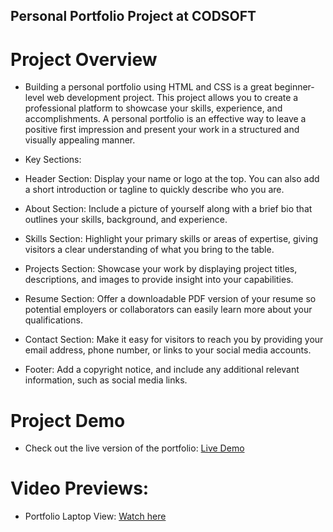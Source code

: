 ## Personal Portfolio Project at CODSOFT

# Project Overview
  - Building a personal portfolio using HTML and CSS is a great beginner-level web development project. This project allows you to create a professional platform to showcase your skills, experience, and accomplishments. A personal portfolio is an effective way to leave a positive first impression and present your work in a structured and visually appealing manner.

  - Key Sections:
  - Header Section: Display your name or logo at the top. You can also add a short introduction or tagline to quickly describe who you are.
  - About Section: Include a picture of yourself along with a brief bio that outlines your skills, background, and experience.
  - Skills Section: Highlight your primary skills or areas of expertise, giving visitors a clear understanding of what you bring to the table.
  - Projects Section: Showcase your work by displaying project titles, descriptions, and images to provide insight into your capabilities.
  - Resume Section: Offer a downloadable PDF version of your resume so potential employers or collaborators can easily learn more about your qualifications.
  - Contact Section: Make it easy for visitors to reach you by providing your email address, phone number, or links to your social media accounts.
  - Footer: Add a copyright notice, and include any additional relevant information, such as social media links.

# Project Demo
  - Check out the live version of the portfolio: [Live Demo]()

# Video Previews:
  - Portfolio Laptop View: [Watch here]()
